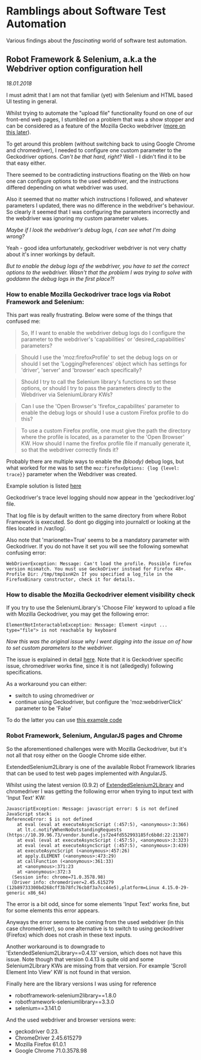 # Ramblings about Software Test Automation

Various findings about the *fascinating* world of software test automation.


## Robot Framework & Selenium, a.k.a the Webdriver option configuration hell
*18.01.2018*

I must admit that I am not that familiar (yet) with Selenium and HTML based UI testing in general. 

Whilst trying to automate the "upload file" functionality found on one of our front-end web pages, I stumbled on a problem that was a show stopper and can be considered as a feature of the Mozilla Gecko webdriver ([more on this later](https://github.com/jgranlun/jgranlun.github.io/blob/master/README.md#how-to-disable-the-mozilla-geckodriver-element-visibility-check)). 

To get around this problem (without switching back to using Google Chrome and chromedriver), I needed to configure one custom parameter to the Geckodriver options. *Can't be that hard, right?* Well - I didn't find it to be that easy either.

There seemed to be contradicting instructions floating on the Web on how one can configure options to the used webdriver, and the instructions differed depending on what webdriver was used.

Also it seemed that no matter which instructions I followed, and whatever parameters I updated, there was no difference in the webdriver's behaviour. So clearly it seemed that I was configuring the parameters incorrectly and the webdriver was ignoring my custom parameter values.

*Maybe if I look the webdriver's debug logs, I can see what I'm doing wrong?* 

Yeah - good idea unfortunately, geckodriver webdriver is not very chatty about it's inner workings by default.

*But to enable the debug logs of the webdriver, you have to set the correct options to the webdriver. Wasn't that the problem  I was trying to solve with goddamn the debug logs in the first place?!*

### How to enable Mozilla Geckodriver trace logs via Robot Framework and Selenium:

This part was really frustrating. Below were some of the things that confused me:

>So, If I want to enable the webdriver debug logs do I configure the parameter to the webdriver's 'capabilities' or 'desired_capabilities' parameters?  

>Should I use the 'moz:firefoxProfile' to set the debug logs on or should I set the 'LoggingPreferences' object which has settings for 'driver', 'server' and 'browser' each specifically? 

>Should I try to call the Selenium library's functions to set these options, or should I try to pass the parameters directly to the Webdriver via SeleniumLibrary KWs? 

>Can I use the 'Open Browser's 'firefox_capabilites' parameter to enable the debug logs or should I use a custom Firefox profile to do this? 

>To use a custom Firefox profile, one must give the path the directory where the profile is located, as a parameter to the 'Open Browser' KW. How should I name the firefox profile file if manually generate it, so that the webdriver correctly finds it?

Probably there are multiple ways to enable the *(bloody)* debug logs, but what worked for me was to set the ```moz:firefoxOptions: {log {level: trace}}``` parameter when the Webdriver was created.

Example solution is listed [here](https://github.com/jgranlun/jgranlun.github.io/issues/1)

Geckodriver's trace level logging should now appear in the 'geckodriver.log' file. 

That log file is by default written to the same directory from where Robot Framework is executed. So dont go digging into journalctl or looking at the files located in /var/log/.

Also note that 'marionette=True' seems to be a mandatory parameter with Geckodriver. If you do not have it set you will see the following somewhat confusing error:
```
WebDriverException: Message: Can't load the profile. Possible firefox version mismatch. You must use GeckoDriver instead for Firefox 48+. Profile Dir: /tmp/tmp1snH2n If you specified a log_file in the FirefoxBinary constructor, check it for details.
```

### How to disable the Mozilla Geckodriver element visibility check

If you try to use the SeleniumLibrary's 'Choose File' keyword to upload a file with Mozilla Geckodriver, you may get the following error:
```
ElementNotInteractableException: Message: Element <input ... type="file"> is not reachable by keyboard
```
*Now this was the original issue why I went digging into the issue on of how to set custom parameters to the webdriver.* 

The issue is explained in detail [here](https://github.com/mozilla/geckodriver/issues/1173). Note that it is Geckodriver specific issue, chromedriver works fine, since it is not (alledgedly) following specifications.

As a workaround you can either:
- switch to using chromedriver *or* 
- continue using Geckodriver, but configure the 'moz:webdriverClick' parameter to be 'False' 

To do the latter you can use [this example code](https://github.com/jgranlun/jgranlun.github.io/issues/2)

### Robot Framework, Selenium, AngularJS pages and Chrome

So the aforementioned challenges were with Mozilla Geckodriver, but it's not all that rosy either on the Google Chrome side either.

ExtendedSelenium2Library is one of the available Robot Framework libraries that can be used to test web pages implemented with AngularJS.

Whilst using the latest version (0.9.2) of [ExtendedSelenium2Library](https://pypi.org/project/robotframework-extendedselenium2library/) and chromedriver I was getting the following error when trying to input text with 'Input Text' KW:
```
JavascriptException: Message: javascript error: $ is not defined
JavaScript stack:
ReferenceError: $ is not defined
    at eval (eval at executeAsyncScript (:457:5), <anonymous>:3:366)
    at lt.c.notifyWhenNoOutstandingRequests (https://10.39.96.73/vendor.bundle.js?2e4fd552993185fc6b8d:22:21307)
    at eval (eval at executeAsyncScript (:457:5), <anonymous>:3:323)
    at eval (eval at executeAsyncScript (:457:5), <anonymous>:3:439)
    at executeAsyncScript (<anonymous>:457:26)
    at apply.ELEMENT (<anonymous>:473:29)
    at callFunction (<anonymous>:361:33)
    at <anonymous>:371:23
    at <anonymous>:372:3
  (Session info: chrome=71.0.3578.98)
  (Driver info: chromedriver=2.45.615279 (12b89733300bd268cff3b78fc76cb8f3a7cc44e5),platform=Linux 4.15.0-29-generic x86_64)
```
The error is a bit odd, since for some elements 'Input Text' works fine, but for some elements this error appears.

Anyways the error seems to be coming from the used webdriver (in this case chromedriver), so one alternative is to switch to using geckodriver (Firefox) which does not crash in these text inputs. 

Another workaround is to downgrade to 'ExtendedSelenium2Library==0.4.13' version, which does not have this issue. Note though that version 0.4.13 is quite old and some Selenium2Library KWs are missing from that version. For example 'Scroll Element Into View' KW is not found in that version.

Finally here are the library versions I was using for reference
- robotframework-selenium2library==1.8.0
- robotframework-seleniumlibrary==3.3.0
- selenium==3.141.0

And the used webdriver and browser versions were:
- geckodriver 0.23.
- ChromeDriver 2.45.615279
- Mozilla Firefox 61.0.1
- Google Chrome 71.0.3578.98

